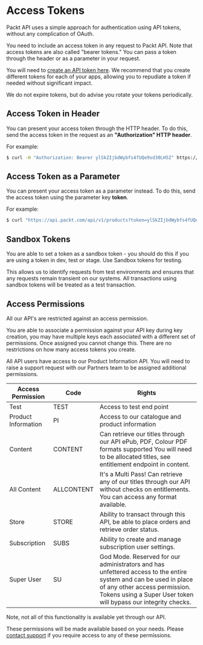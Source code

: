 # Access Tokens

Packt API uses a simple approach for authentication using API tokens, without any complication of OAuth.

You need to include an access token in any request to Packt API. Note that access tokens are also called "bearer tokens." You can pass a token through the header or as a parameter in your request.

You will need to [create an API token here](/user/api-tokens). We recommend that you create different tokens for each of your apps, allowing you to repudiate a token if needed without significant impact.

We do not expire tokens, but do advise you rotate your tokens periodically.

## Access Token in Header

You can present your access token through the HTTP header. To do this, send the access token in the request as an **"Authorization" HTTP header**.

For example:

```bash
$ curl -H "Authorization: Bearer ylSkZIjbdWybfs4fUQe9sd30LH5Z" https://api.packt.com/api/v1/products
```

## Access Token as a Parameter

You can present your access token as a parameter instead. To do this, send the access token using the parameter key **token**.

For example:

```bash
$ curl "https://api.packt.com/api/v1/products?token=ylSkZIjbdWybfs4fUQe9sd30LH5Z"
```

## Sandbox Tokens

You are able to set a token as a sandbox token - you should do this if you are using a token in dev, test or stage. Use Sandbox tokens for testing.

This allows us to identify requests from test environments and ensures that any requests remain transient on our systems. All transactions using sandbox tokens will be treated as a test transaction.

## Access Permissions

All our API's are restricted against an access permission.

You are able to associate a permission against your API key during key creation, you may have multiple keys each associated with a different set of permissions. Once assigned you cannot change this. There are no restrictions on how many access tokens you create.  

All API users have access to our Product Information API. You will need to raise a support request with our Partners team to be assigned additional permissions.

| Access Permission   | Code       | Rights                                                       |
| ------------------- | ---------- | ------------------------------------------------------------ |
| Test                | TEST       | Access to test end point                                     |
| Product Information | PI         | Access to our catalogue and product information              |
| Content             | CONTENT    | Can retrieve our titles through our API  ePub, PDF, Colour PDF formats supported You will need to be allocated titles, see entitlement endpoint in content. |
| All Content         | ALLCONTENT | It's a Multi Pass! Can retrieve any of our titles through our API without checks on entitlements. You can access any format available. |
| Store               | STORE      | Ability to transact through this API, be able to place orders and retrieve order status. |
| Subscription        | SUBS       | Ability to create and manage subscription user settings.     |
| Super User          | SU         | God Mode. Reserved for our administrators and has unfettered access to the entire system and can be used in place of any other access permission. Tokens using a Super User token will bypass our integrity checks. |

Note, not all of this functionality is available yet through our API.

These permissions will be made available based on your needs. Please [contact support](/contact) if you require access to any of these permissions.